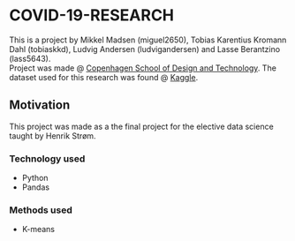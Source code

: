 # COVID-19-RESEARCH

This is a project by Mikkel Madsen (miguel2650), Tobias Karentius Kromann Dahl (tobiaskkd), Ludvig Andersen (ludvigandersen) and Lasse Berantzino (lass5643).  
Project was made @ [Copenhagen School of Design and Technology](https://kea.dk/).
The dataset used for this research was found @ [Kaggle](https://www.kaggle.com/jannalipenkova/covid19-public-media-dataset).

## Motivation

This project was made as a the final project for the elective data science taught by Henrik Strøm.

### Technology used

- Python
- Pandas

### Methods used

- K-means
